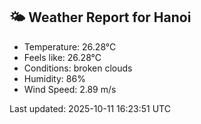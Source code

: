 <!-- WEATHER-START -->
## 🌤 Weather Report for Hanoi

- Temperature: 26.28°C
- Feels like: 26.28°C
- Conditions: broken clouds
- Humidity: 86%
- Wind Speed: 2.89 m/s

Last updated: 2025-10-11 16:23:51 UTC
<!-- WEATHER-END -->

